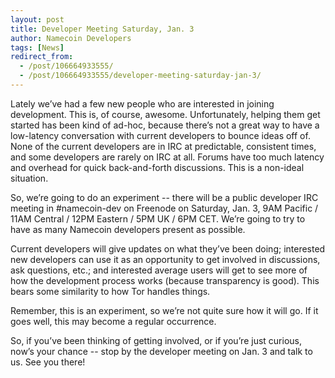 ```yaml
---
layout: post
title: Developer Meeting Saturday, Jan. 3
author: Namecoin Developers
tags: [News]
redirect_from:
  - /post/106664933555/
  - /post/106664933555/developer-meeting-saturday-jan-3/
---
```

Lately we’ve had a few new people who are interested in joining development. This is, of course, awesome.  Unfortunately, helping them get started has been kind of ad-hoc, because there’s not a great way to have a low-latency conversation with current developers to bounce ideas off of. None of the current developers are in IRC at predictable, consistent times, and some developers are rarely on IRC at all. Forums have too much latency and overhead for quick back-and-forth discussions. This is a non-ideal situation.

So, we’re going to do an experiment -- there will be a public developer IRC meeting in #namecoin-dev on Freenode on Saturday, Jan. 3, 9AM Pacific / 11AM Central / 12PM Eastern / 5PM UK / 6PM CET.  We’re going to try to have as many Namecoin developers present as possible.

Current developers will give updates on what they’ve been doing; interested new developers can use it as an opportunity to get involved in discussions, ask questions, etc.; and interested average users will get to see more of how the development process works (because transparency is good).  This bears some similarity to how Tor handles things.

Remember, this is an experiment, so we’re not quite sure how it will go.  If it goes well, this may become a regular occurrence.

So, if you’ve been thinking of getting involved, or if you’re just curious, now’s your chance -- stop by the developer meeting on Jan. 3 and talk to us.  See you there!